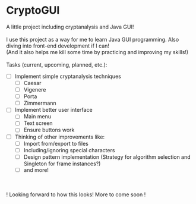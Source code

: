 # CryptoGUI
A little project including cryptanalysis and Java GUI!
<br><br>
I use this project as a way for me to learn Java GUI programming. Also diving into front-end development if I can!
<br>
(And it also helps me kill some time by practicing and improving my skills!)
<br>
<br>
Tasks (current, upcoming, planned, etc.):<br>
- [ ] Implement simple cryptanalysis techniques
  - [ ] Caesar
  - [ ] Vigenere
  - [ ] Porta
  - [ ] Zimmermann
- [ ] Implement better user interface
  - [ ] Main menu
  - [ ] Text screen
  - [ ] Ensure buttons work
- [ ] Thinking of other improvements like:
  - [ ] Import from/export to files
  - [ ] Including/ignoring special characters
  - [ ] Design pattern implementation (Strategy for algorithm selection and Singleton for frame instances?)
  - [ ] and more!
<br>
<br>
! Looking forward to how this looks! More to come soon !
